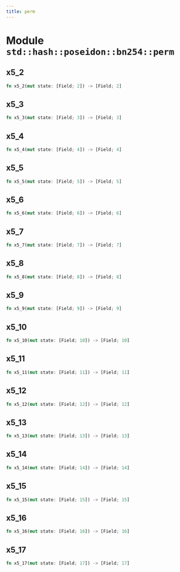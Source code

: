 ```yaml
---
title: perm
---
```


# Module `std::hash::poseidon::bn254::perm`

## x5_2

```rust
fn x5_2(mut state: [Field; 2]) -> [Field; 2]
```

## x5_3

```rust
fn x5_3(mut state: [Field; 3]) -> [Field; 3]
```

## x5_4

```rust
fn x5_4(mut state: [Field; 4]) -> [Field; 4]
```

## x5_5

```rust
fn x5_5(mut state: [Field; 5]) -> [Field; 5]
```

## x5_6

```rust
fn x5_6(mut state: [Field; 6]) -> [Field; 6]
```

## x5_7

```rust
fn x5_7(mut state: [Field; 7]) -> [Field; 7]
```

## x5_8

```rust
fn x5_8(mut state: [Field; 8]) -> [Field; 8]
```

## x5_9

```rust
fn x5_9(mut state: [Field; 9]) -> [Field; 9]
```

## x5_10

```rust
fn x5_10(mut state: [Field; 10]) -> [Field; 10]
```

## x5_11

```rust
fn x5_11(mut state: [Field; 11]) -> [Field; 11]
```

## x5_12

```rust
fn x5_12(mut state: [Field; 12]) -> [Field; 12]
```

## x5_13

```rust
fn x5_13(mut state: [Field; 13]) -> [Field; 13]
```

## x5_14

```rust
fn x5_14(mut state: [Field; 14]) -> [Field; 14]
```

## x5_15

```rust
fn x5_15(mut state: [Field; 15]) -> [Field; 15]
```

## x5_16

```rust
fn x5_16(mut state: [Field; 16]) -> [Field; 16]
```

## x5_17

```rust
fn x5_17(mut state: [Field; 17]) -> [Field; 17]
```

